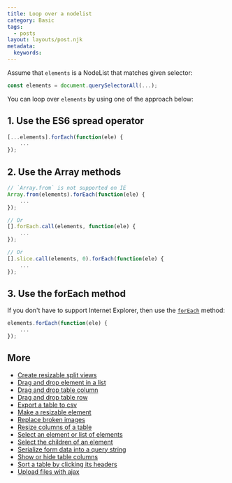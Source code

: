 ```yaml
---
title: Loop over a nodelist
category: Basic
tags:
  - posts
layout: layouts/post.njk
metadata:
  keywords:
---
```


Assume that `elements` is a NodeList that matches given selector:

```js
const elements = document.querySelectorAll(...);
```

You can loop over `elements` by using one of the approach below:

## 1. Use the ES6 spread operator

```js
[...elements].forEach(function(ele) {
    ...
});
```

## 2. Use the Array methods

```js
// `Array.from` is not supported on IE
Array.from(elements).forEach(function(ele) {
    ...
});

// Or
[].forEach.call(elements, function(ele) {
    ...
});

// Or
[].slice.call(elements, 0).forEach(function(ele) {
    ...
});
```

## 3. Use the forEach method

If you don't have to support Internet Explorer, then use the [`forEach`](https://developer.mozilla.org/en-US/docs/Web/API/NodeList/forEach) method:

```js
elements.forEach(function(ele) {
    ...
});
```

## More

* [Create resizable split views](/create-resizable-split-views)
* [Drag and drop element in a list](/drag-and-drop-element-in-a-list)
* [Drag and drop table column](/drag-and-drop-table-column)
* [Drag and drop table row](/drag-and-drop-table-row)
* [Export a table to csv](/export-a-table-to-csv)
* [Make a resizable element](/make-a-resizable-element)
* [Replace broken images](/replace-broken-images)
* [Resize columns of a table](/resize-columns-of-a-table)
* [Select an element or list of elements](/select-an-element-or-list-of-elements)
* [Select the children of an element](/select-the-children-of-an-element)
* [Serialize form data into a query string](/serialize-form-data-into-a-query-string)
* [Show or hide table columns](/show-or-hide-table-columns)
* [Sort a table by clicking its headers](/sort-a-table-by-clicking-its-headers)
* [Upload files with ajax](/upload-files-with-ajax)